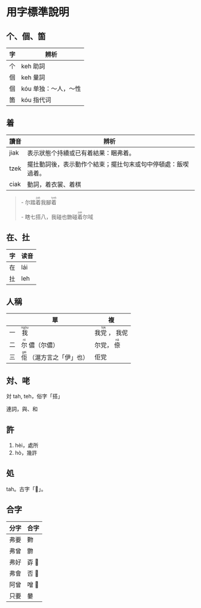 # 用字標準說明

## 个、個、箇

| 字  | 辨析                 |
| --- | -------------------- |
| 个  | keh 助詞             |
| 個  | keh 量詞             |
| 個  | kóu 单独：～人，～性 |
| 箇  | kóu 指代词           |

## 着

| 讀音 | 辨析                                                         |
| ---- | ------------------------------------------------------------ |
| jiak | 表示狀態个持續或已有着結果：睏弗着。                         |
| tzek | 擺扗動詞後，表示動作个結束；擺扗句末或句中停頓處：飯喫過着。 |
| ciak | 動詞，着衣裳、着棋                                           |

> \- 尔踏<ruby><rb>着</rb><rt>jiak</rt></ruby>我腳<ruby><rb>着</rb><rt>tzek</rt></ruby>
>
> \- 瞎七搭八，我碰也朆碰<ruby><rb>着</rb><rt>jiak</rt></ruby>尔㖪

## 在、扗

| 字  | 读音 |
| --- | ---- |
| 在  | lái  |
| 扗  | leh  |

## 人稱

|     | 單                                                        | 複                                             |
| --- | --------------------------------------------------------- | ---------------------------------------------- |
| 一  | <ruby><rb>我</rb><rt>ngòu</rt></ruby>                     | 我<ruby><rb>党</rb><rt>tok</rt></ruby> ， 我伲 |
| 二  | <ruby><rb>尔</rb><rt>nì</rt></ruby> 儂（尔儂）            | 尔党， <ruby><rb>倷</rb><rt>nā</rt></ruby>     |
| 三  | <ruby><rb>佢</rb><rt>gēi</rt></ruby> （滬方言之「伊」也） | 佢党                                           |

## 対、咾

対 tah, teh，俗字「搭」

連詞，與、和

## 許

1. hèi，處所
1. hò，幾許

## 処

tah。古字「𡍲」。

## 合字

| 分字 | 合字  |
| ---- | ----- |
| 弗要 | 覅    |
| 弗曾 | 朆    |
| 弗好 | 孬 𪥸 |
| 弗會 | 否 𣍐 |
| 阿曾 | 噌 𬁭 |
| 只要 | 嘦    |
